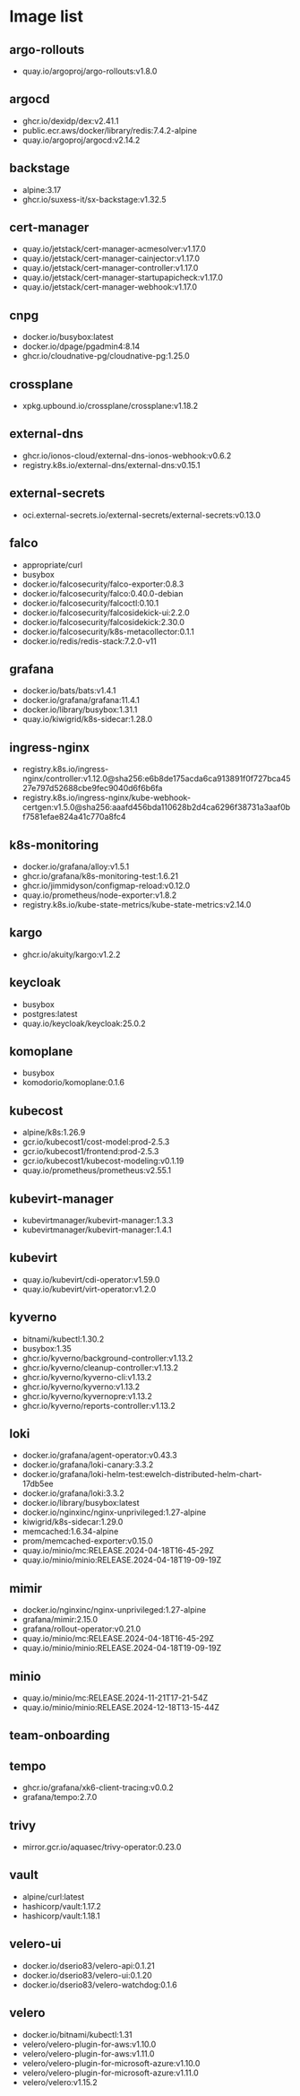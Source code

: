 # Image list
## argo-rollouts
* quay.io/argoproj/argo-rollouts:v1.8.0
## argocd
* ghcr.io/dexidp/dex:v2.41.1
* public.ecr.aws/docker/library/redis:7.4.2-alpine
* quay.io/argoproj/argocd:v2.14.2
## backstage
* alpine:3.17
* ghcr.io/suxess-it/sx-backstage:v1.32.5
## cert-manager
* quay.io/jetstack/cert-manager-acmesolver:v1.17.0
* quay.io/jetstack/cert-manager-cainjector:v1.17.0
* quay.io/jetstack/cert-manager-controller:v1.17.0
* quay.io/jetstack/cert-manager-startupapicheck:v1.17.0
* quay.io/jetstack/cert-manager-webhook:v1.17.0
## cnpg
* docker.io/busybox:latest
* docker.io/dpage/pgadmin4:8.14
* ghcr.io/cloudnative-pg/cloudnative-pg:1.25.0
## crossplane
* xpkg.upbound.io/crossplane/crossplane:v1.18.2
## external-dns
* ghcr.io/ionos-cloud/external-dns-ionos-webhook:v0.6.2
* registry.k8s.io/external-dns/external-dns:v0.15.1
## external-secrets
* oci.external-secrets.io/external-secrets/external-secrets:v0.13.0
## falco
* appropriate/curl
* busybox
* docker.io/falcosecurity/falco-exporter:0.8.3
* docker.io/falcosecurity/falco:0.40.0-debian
* docker.io/falcosecurity/falcoctl:0.10.1
* docker.io/falcosecurity/falcosidekick-ui:2.2.0
* docker.io/falcosecurity/falcosidekick:2.30.0
* docker.io/falcosecurity/k8s-metacollector:0.1.1
* docker.io/redis/redis-stack:7.2.0-v11
## grafana
* docker.io/bats/bats:v1.4.1
* docker.io/grafana/grafana:11.4.1
* docker.io/library/busybox:1.31.1
* quay.io/kiwigrid/k8s-sidecar:1.28.0
## ingress-nginx
* registry.k8s.io/ingress-nginx/controller:v1.12.0@sha256:e6b8de175acda6ca913891f0f727bca4527e797d52688cbe9fec9040d6f6b6fa
* registry.k8s.io/ingress-nginx/kube-webhook-certgen:v1.5.0@sha256:aaafd456bda110628b2d4ca6296f38731a3aaf0bf7581efae824a41c770a8fc4
## k8s-monitoring
* docker.io/grafana/alloy:v1.5.1
* ghcr.io/grafana/k8s-monitoring-test:1.6.21
* ghcr.io/jimmidyson/configmap-reload:v0.12.0
* quay.io/prometheus/node-exporter:v1.8.2
* registry.k8s.io/kube-state-metrics/kube-state-metrics:v2.14.0
## kargo
* ghcr.io/akuity/kargo:v1.2.2
## keycloak
* busybox
* postgres:latest
* quay.io/keycloak/keycloak:25.0.2
## komoplane
* busybox
* komodorio/komoplane:0.1.6
## kubecost
* alpine/k8s:1.26.9
* gcr.io/kubecost1/cost-model:prod-2.5.3
* gcr.io/kubecost1/frontend:prod-2.5.3
* gcr.io/kubecost1/kubecost-modeling:v0.1.19
* quay.io/prometheus/prometheus:v2.55.1
## kubevirt-manager
* kubevirtmanager/kubevirt-manager:1.3.3
* kubevirtmanager/kubevirt-manager:1.4.1
## kubevirt
* quay.io/kubevirt/cdi-operator:v1.59.0
* quay.io/kubevirt/virt-operator:v1.2.0
## kyverno
* bitnami/kubectl:1.30.2
* busybox:1.35
* ghcr.io/kyverno/background-controller:v1.13.2
* ghcr.io/kyverno/cleanup-controller:v1.13.2
* ghcr.io/kyverno/kyverno-cli:v1.13.2
* ghcr.io/kyverno/kyverno:v1.13.2
* ghcr.io/kyverno/kyvernopre:v1.13.2
* ghcr.io/kyverno/reports-controller:v1.13.2
## loki
* docker.io/grafana/agent-operator:v0.43.3
* docker.io/grafana/loki-canary:3.3.2
* docker.io/grafana/loki-helm-test:ewelch-distributed-helm-chart-17db5ee
* docker.io/grafana/loki:3.3.2
* docker.io/library/busybox:latest
* docker.io/nginxinc/nginx-unprivileged:1.27-alpine
* kiwigrid/k8s-sidecar:1.29.0
* memcached:1.6.34-alpine
* prom/memcached-exporter:v0.15.0
* quay.io/minio/mc:RELEASE.2024-04-18T16-45-29Z
* quay.io/minio/minio:RELEASE.2024-04-18T19-09-19Z
## mimir
* docker.io/nginxinc/nginx-unprivileged:1.27-alpine
* grafana/mimir:2.15.0
* grafana/rollout-operator:v0.21.0
* quay.io/minio/mc:RELEASE.2024-04-18T16-45-29Z
* quay.io/minio/minio:RELEASE.2024-04-18T19-09-19Z
## minio
* quay.io/minio/mc:RELEASE.2024-11-21T17-21-54Z
* quay.io/minio/minio:RELEASE.2024-12-18T13-15-44Z
## team-onboarding
## tempo
* ghcr.io/grafana/xk6-client-tracing:v0.0.2
* grafana/tempo:2.7.0
## trivy
* mirror.gcr.io/aquasec/trivy-operator:0.23.0
## vault
* alpine/curl:latest
* hashicorp/vault:1.17.2
* hashicorp/vault:1.18.1
## velero-ui
* docker.io/dserio83/velero-api:0.1.21
* docker.io/dserio83/velero-ui:0.1.20
* docker.io/dserio83/velero-watchdog:0.1.6
## velero
* docker.io/bitnami/kubectl:1.31
* velero/velero-plugin-for-aws:v1.10.0
* velero/velero-plugin-for-aws:v1.11.0
* velero/velero-plugin-for-microsoft-azure:v1.10.0
* velero/velero-plugin-for-microsoft-azure:v1.11.0
* velero/velero:v1.15.2
